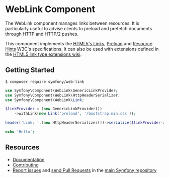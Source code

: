 WebLink Component
=================

The WebLink component manages links between resources. It is particularly useful to advise clients
to preload and prefetch documents through HTTP and HTTP/2 pushes.

This component implements the [HTML5's Links](https://www.w3.org/TR/html5/links.html), [Preload](https://www.w3.org/TR/preload/)
and [Resource Hints](https://www.w3.org/TR/resource-hints/) W3C's specifications.
It can also be used with extensions defined in the [HTML5 link type extensions wiki](http://microformats.org/wiki/existing-rel-values#HTML5_link_type_extensions).

Getting Started
---------------

```
$ composer require symfony/web-link
```

```php
use Symfony\Component\WebLink\GenericLinkProvider;
use Symfony\Component\WebLink\HttpHeaderSerializer;
use Symfony\Component\WebLink\Link;

$linkProvider = (new GenericLinkProvider())
    ->withLink(new Link('preload', '/bootstrap.min.css'));

header('Link: '.(new HttpHeaderSerializer())->serialize($linkProvider->getLinks()));

echo 'Hello';
```

Resources
---------

  * [Documentation](https://symfony.com/doc/current/web_link.html)
  * [Contributing](https://symfony.com/doc/current/contributing/index.html)
  * [Report issues](https://github.com/symfony/symfony/issues) and
    [send Pull Requests](https://github.com/symfony/symfony/pulls)
    in the [main Symfony repository](https://github.com/symfony/symfony)
